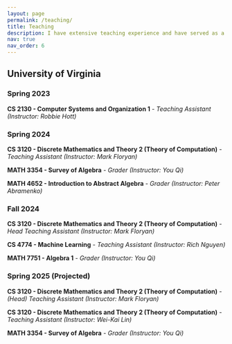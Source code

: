 ```yaml
---
layout: page
permalink: /teaching/
title: Teaching
description: I have extensive teaching experience and have served as a teaching assistant for the courses listed below.
nav: true
nav_order: 6
---
```

## University of Virginia

### Spring 2023

**CS 2130 - Computer Systems and Organization 1** - *Teaching Assistant (Instructor: Robbie Hott)*

### Spring 2024

**CS 3120 - Discrete Mathematics and Theory 2 (Theory of Computation)** - *Teaching Assistant (Instructor: Mark Floryan)*

**MATH 3354 - Survey of Algebra** - *Grader (Instructor: You Qi)*

**MATH 4652 - Introduction to Abstract Algebra** - *Grader (Instructor: Peter Abramenko)*

### Fall 2024

**CS 3120 - Discrete Mathematics and Theory 2 (Theory of Computation)** - *Head Teaching Assistant (Instructor: Mark Floryan)*

**CS 4774 - Machine Learning** - *Teaching Assistant (Instructor: Rich Nguyen)*

**MATH 7751 - Algebra 1** - *Grader (Instructor: You Qi)*

### Spring 2025 (Projected)

**CS 3120 - Discrete Mathematics and Theory 2 (Theory of Computation)** - *(Head) Teaching Assistant (Instructor: Mark Floryan)*

**CS 3120 - Discrete Mathematics and Theory 2 (Theory of Computation)** - *Teaching Assistant (Instructor: Wei-Kai Lin)*

**MATH 3354 - Survey of Algebra** - *Grader (Instructor: You Qi)*
